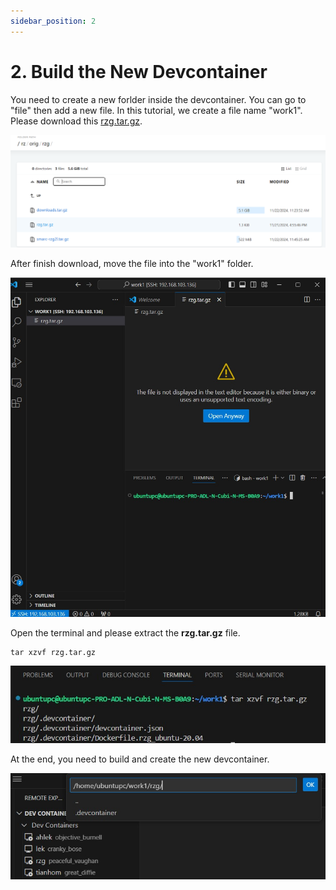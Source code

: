 ```yaml
---
sidebar_position: 2
---
```


# 2. Build the New Devcontainer

You need to create a new forlder inside the devcontainer. You can go to "file" then add a new file. In this tutorial, we create a file name "work1". Please download this [rzg.tar.gz](http://192.168.113.104/rz/orig/rzg/).

![alt text](image.png)

After finish download, move the file into the "work1" folder.

![alt text](<WhatsApp Image 2024-11-27 at 18.35.10_888f411a.jpg>)

Open the terminal and please extract the **rzg.tar.gz** file.

```
tar xzvf rzg.tar.gz
```

![alt text](<WhatsApp Image 2024-11-27 at 18.41.03_267cce3e.jpg>)

At the end, you need to build and create the new devcontainer.

![alt text](<WhatsApp Image 2024-11-27 at 18.44.23_2adc07b2.jpg>)